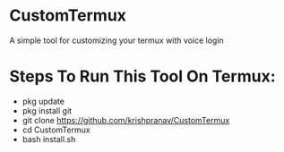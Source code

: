 # CustomTermux
A simple tool for customizing your termux with voice login
# Steps To Run This Tool On Termux:
- pkg update
- pkg install git
- git clone https://github.com/krishpranav/CustomTermux
- cd CustomTermux
- bash install.sh
